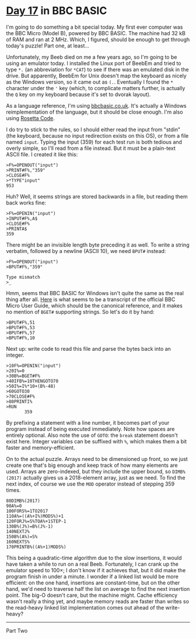 # [Day 17](http://adventofcode.com/2017/day/17) in BBC BASIC

I'm going to do something a bit special today. My first ever computer was the
BBC Micro (Model B), powered by BBC BASIC. The machine had 32 kB of RAM and ran
at 2 MHz. Which, I figured, should be enough to get through today's puzzle!
Part one, at least…

Unfortunately, my Beeb died on me a few years ago, so I'm going to be using an
emulator today. I installed the Linux port of BeebEm and tried to type `*.` (an
abbreviation for `*CAT`) to see if there was an emulated disk in the drive. But
apparently, BeebEm for Unix doesn't map the keyboard as nicely as the Windows
version, so it came out as `(.`. Eventually I found the `*` character under the
`'` key (which, to complicate matters further, is actually the `Q` key on my
keyboard because it's set to dvorak layout).

As a language reference, I'm using
[bbcbasic.co.uk](http://www.bbcbasic.co.uk/). It's actually a Windows
reimplementation of the language, but it should be close enough. I'm also using
[Rosetta Code](http://rosettacode.org/wiki/Category:BBC_BASIC).

I do try to stick to the rules, so I should either read the input from "stdin"
(the keyboard, because no input redirection exists on this OS), or from a file
named `input`. Typing the input (359) for each test run is both tedious and
overly simple, so I'll read from a file instead. But it must be a plain-text
ASCII file. I created it like this:

    >F%=OPENOUT("input")
    >PRINT#F%,"359"
    >CLOSE#F%
    >*TYPE"input"
    953

Huh? Well, it seems strings are stored backwards in a file, but reading them
back works fine:

    >F%=OPENIN("input")
    >INPUT#F%,A$
    >CLOSE#F%
    >PRINTA$
    359

There might be an invisible length byte preceding it as well. To write a string
verbatim, followed by a newline (ASCII 10), we need `BPUT#` instead:

    >F%=OPENOUT("input")
    >BPUT#F%,"359"

    Type mismatch
    >_

Hmm, seems that BBC BASIC for Windows isn't quite the same as the real thing
after all.
[Here](http://central.kaserver5.org/Kasoft/Typeset/BBC/Contents.html) is what
seems to be a transcript of the official BBC Micro User Guide, which should be
the canonical reference, and it makes no mention of `BGET#` supporting strings.
So let's do it by hand:

    >BPUT#F%,51
    >BPUT#F%,53
    >BPUT#F%,57
    >BPUT#F%,10

Next up: write code to read this file and parse the bytes back into an integer.

    >10F%=OPENIN("input")
    >20I%=0
    >30B%=BGET#F%
    >40IFB%=10THENGOTO70
    >50I%=I%*10+(B%-48)
    >60GOTO30
    >70CLOSE#F%
    >80PRINTI%
    >RUN
           359

By prefixing a statement with a line number, it becomes part of your program
instead of being executed immediately. Note how spaces are entirely optional.
Also note the use of `GOTO`: the `break` statement doesn't exist here. Integer
variables can be suffixed with `%`, which makes them a bit faster and
memory-efficient.

On to the actual puzzle. Arrays need to be dimensioned up front, so we just
create one that's big enough and keep track of how many elements are used.
Arrays are zero-indexed, but they include the upper bound, so `DIMB%(2017)`
actually gives us a 2018-element array, just as we need. To find the next
index, of course we use the `MOD` operator instead of stepping 359 times.

    80DIMB%(2017)
    90A%=0
    100FORS%=1TO2017
    110A%=((A%+I%)MODS%)+1
    120FORJ%=S%TOA%+1STEP-1
    130B%(J%)=B%(J%-1)
    140NEXTJ%
    150B%(A%)=S%
    160NEXTS%
    170PRINTB%((A%+1)MODS%)

This being a quadratic-time algorithm due to the slow insertions, it would have
taken a while to run on a real Beeb. Fortunately, I can crank up the emulator
speed to 100×; I don't know if it achieves that, but it did make the program
finish in under a minute. I wonder if a linked list would be more efficient: on
the one hand, insertions are constant-time, but on the other hand, we'd need to
traverse half the list on average to find the next insertion point. The big-O
doesn't care, but the machine might. Cache efficiency wasn't really a thing
yet, and maybe memory reads are faster than writes so the read-heavy linked
list implementation comes out ahead of the write-heavy?

---

Part Two
